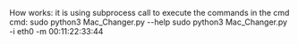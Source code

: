 How works:
     it is using subprocess call to execute the commands in the cmd
cmd:
  sudo python3 Mac_Changer.py --help
  sudo python3 Mac_Changer.py -i eth0 -m 00:11:22:33:44
